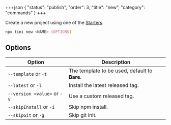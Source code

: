 +++json
{
  "status": "publish",
  "order": 3,
  "title": "new",
  "category": "commands"
}
+++

Create a new project using one of the [Starters](/framework/get-started).

```bash
npx tini new <NAME> [OPTIONS]
```

## Options

| Option | Description |
| --- | --- |
| `--template` or `-t` | The template to be used, default to **Bare**. |
| `--latest` or `-l` | Install the latest released tag. |
| `--version <value>` or `-v` | Use a custom released tag. |
| `--skipInstall` or `-i` | Skip npm install. |
| `--skipGit` or `-g` | Skip git init. |

